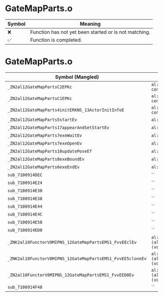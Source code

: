 # GateMapParts.o
| Symbol | Meaning 
| ------------- | ------------- 
| :x: | Function has not yet been started or is not matching. 
| :white_check_mark: | Function is completed. 


# GateMapParts.o
| Symbol (Mangled) | Symbol (Demangled) | Decompiled? |
| ------------- |  ------------- | ------------- |
| `_ZN2al12GateMapPartsC2EPKc` | `al::GateMapParts::GateMapParts(char const*)` | :x: |
| `_ZN2al12GateMapPartsC1EPKc` | `al::GateMapParts::GateMapParts(char const*)` | :x: |
| `_ZN2al12GateMapParts4initERKNS_13ActorInitInfoE` | `al::GateMapParts::init(al::ActorInitInfo const&)` | :x: |
| `_ZN2al12GateMapParts5startEv` | `al::GateMapParts::start(void)` | :x: |
| `_ZN2al12GateMapParts17appearAndSetStartEv` | `al::GateMapParts::appearAndSetStart(void)` | :x: |
| `_ZN2al12GateMapParts7exeWaitEv` | `al::GateMapParts::exeWait(void)` | :x: |
| `_ZN2al12GateMapParts7exeOpenEv` | `al::GateMapParts::exeOpen(void)` | :x: |
| `_ZN2al12GateMapParts10updatePoseEf` | `al::GateMapParts::updatePose(float)` | :x: |
| `_ZN2al12GateMapParts8exeBoundEv` | `al::GateMapParts::exeBound(void)` | :x: |
| `_ZN2al12GateMapParts6exeEndEv` | `al::GateMapParts::exeEnd(void)` | :x: |
| `sub_7100914DEC` | `` | :x: |
| `sub_7100914E24` | `` | :x: |
| `sub_7100914E30` | `` | :x: |
| `sub_7100914E38` | `` | :x: |
| `sub_7100914E44` | `` | :x: |
| `sub_7100914E4C` | `` | :x: |
| `sub_7100914E58` | `` | :x: |
| `sub_7100914ED0` | `` | :x: |
| `_ZNK2al10FunctorV0MIPNS_12GateMapPartsEMS1_FvvEEclEv` | `al::FunctorV0M<al::GateMapParts *,void (al::GateMapParts::*)(void)>::operator()(void)const` | :x: |
| `_ZNK2al10FunctorV0MIPNS_12GateMapPartsEMS1_FvvEE5cloneEv` | `al::FunctorV0M<al::GateMapParts *,void (al::GateMapParts::*)(void)>::clone(void)const` | :x: |
| `_ZN2al10FunctorV0MIPNS_12GateMapPartsEMS1_FvvEED0Ev` | `al::FunctorV0M<al::GateMapParts *,void (al::GateMapParts::*)(void)>::~FunctorV0M()` | :x: |
| `sub_7100914F48` | `` | :x: |
